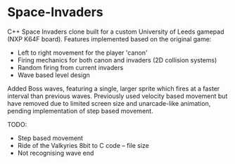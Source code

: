 # Space-Invaders
C++ Space Invaders clone built for a custom University of Leeds gamepad (NXP K64F board). Features implemented based on the original game:
- Left to right movement for the player 'canon'
- Firing mechanics for both canon and invaders (2D collision systems)
- Random firing from current invaders
- Wave based level design

Added Boss waves, featuring a single, larger sprite which fires at a faster interval than previous waves. Previously used velocity based movement but have removed due to limited screen size and unarcade-like animation, pending implementation of step based movement.

TODO:
- Step based movement
- Ride of the Valkyries 8bit to C code – file size
- Not recognising wave end
